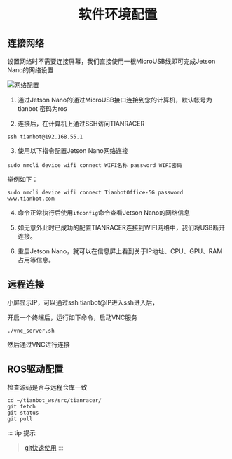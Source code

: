 <p style="font-size:30px ; font-weight:bolder; text-align:center">软件环境配置</p>

## 连接网络

设置网络时不需要连接屏幕，我们直接使用一根MicroUSB线即可完成Jetson Nano的网络设置

![网络配置](https://tianbot-pic.oss-cn-beijing.aliyuncs.com/tianbot/202112211514339.jpg)

1. 通过Jetson Nano的通过MicroUSB接口连接到您的计算机，默认帐号为tianbot 密码为ros

2. 连接后，在计算机上通过SSH访问TIANRACER

```shell
ssh tianbot@192.168.55.1
```

3. 使用以下指令配置Jetson Nano网络连接
```shell
sudo nmcli device wifi connect WIFI名称 password WIFI密码
```

举例如下：
```shell
​​sudo nmcli device wifi connect TianbotOffice-5G password www.tianbot.com
```

4. 命令正常执行后使用`ifconfig`命令查看Jetson Nano的网络信息


5. 如无意外此时已成功的配置TIANRACER连接到WIFI网络中，我们将USB断开连接。

6. 重启Jetson Nano，就可以在信息屏上看到关于IP地址、CPU、GPU、RAM占用等信息。


## 远程连接

小屏显示IP，可以通过ssh tianbot@IP进入ssh进入后，

开启一个终端后，运行如下命令，启动VNC服务
```shell
./vnc_server.sh
```

然后通过VNC进行连接

## ROS驱动配置

检查源码是否与远程仓库一致

```shell
cd ~/tianbot_ws/src/tianracer/
git fetch
git status
git pull    
```
::: tip 提示
> [git快速使用](/basic_guide/git.md "git快速使用")
:::